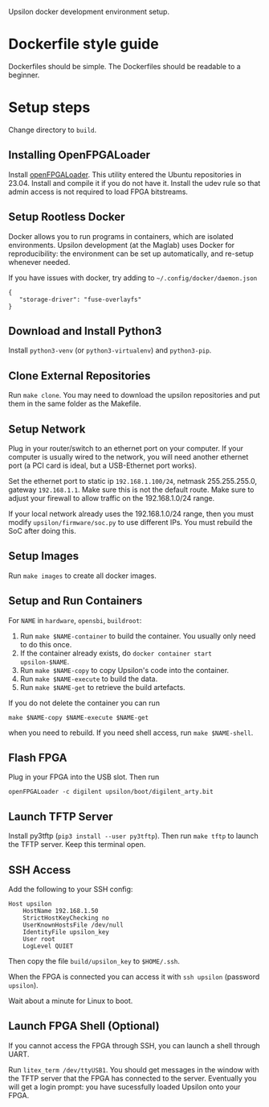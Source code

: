 Upsilon docker development environment setup.

# Dockerfile style guide

Dockerfiles should be simple. The Dockerfiles should be readable to a
beginner.

# Setup steps

Change directory to `build`.

## Installing OpenFPGALoader

Install [openFPGALoader][1]. This utility entered the Ubuntu repositories
in 23.04. Install and compile it if you do not have it. Install the udev rule
so that admin access is not required to load FPGA bitstreams.

[1]: https://trabucayre.github.io/openFPGALoader/index.html

## Setup Rootless Docker

Docker allows you to run programs in containers, which are isolated
environments. Upsilon development (at the Maglab) uses Docker for
reproducibility: the environment can be set up automatically, and re-setup
whenever needed.

If you have issues with docker, try adding to `~/.config/docker/daemon.json`

    {
       "storage-driver": "fuse-overlayfs"
    }


## Download and Install Python3

Install `python3-venv` (or `python3-virtualenv`) and `python3-pip`.

## Clone External Repositories

Run `make clone`. You may need to download the upsilon repositories
and put them in the same folder as the Makefile.

## Setup Network

Plug in your router/switch to an ethernet port on your computer. If your
computer is usually wired to the network, you will need another ethernet
port (a PCI card is ideal, but a USB-Ethernet port works).

Set the ethernet port to static ip `192.168.1.100/24`, netmask 255.255.255.0,
gateway `192.168.1.1`. Make sure this is not the default route. Make sure
to adjust your firewall to allow traffic on the 192.168.1.0/24 range.

If your local network already uses the 192.168.1.0/24 range, then you must
modify `upsilon/firmware/soc.py` to use different IPs. You must rebuild the
SoC after doing this.

## Setup Images

Run `make images` to create all docker images.

## Setup and Run Containers

For `NAME` in `hardware`, `opensbi`, `buildroot`:

1. Run `make $NAME-container` to build the container. You usually only need
   to do this once.
2. If the container already exists, do `docker container start upsilon-$NAME`.
3. Run `make $NAME-copy` to copy Upsilon's code into the container.
4. Run `make $NAME-execute` to build the data.
5. Run `make $NAME-get` to retrieve the build artefacts.

If you do not delete the container you can run

	make $NAME-copy $NAME-execute $NAME-get

when you need to rebuild. If you need shell access, run `make $NAME-shell`.

## Flash FPGA

Plug in your FPGA into the USB slot. Then run

	openFPGALoader -c digilent upsilon/boot/digilent_arty.bit

## Launch TFTP Server

Install py3tftp (`pip3 install --user py3tftp`). Then run `make tftp` to
launch the TFTP server. Keep this terminal open.

## SSH Access

Add the following to your SSH config:

	Host upsilon
		HostName 192.168.1.50
		StrictHostKeyChecking no
		UserKnownHostsFile /dev/null
		IdentityFile upsilon_key
		User root
		LogLevel QUIET

Then copy the file `build/upsilon_key` to `$HOME/.ssh`.

When the FPGA is connected you can access it with `ssh upsilon` (password
`upsilon`).

Wait about a minute for Linux to boot.

## Launch FPGA Shell (Optional)

If you cannot access the FPGA through SSH, you can launch a shell through
UART.

Run `litex_term /dev/ttyUSB1`. You should get messages in the window with
the TFTP server that the FPGA has connected to the server. Eventually you
will get a login prompt: you have sucessfully loaded Upsilon onto your FPGA.
